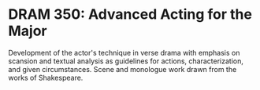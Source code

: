# DRAM 350: Advanced Acting for the Major

Development of the actor's technique in verse drama with emphasis on scansion and textual analysis as guidelines for actions, characterization, and given circumstances. Scene and monologue work drawn from the works of Shakespeare.